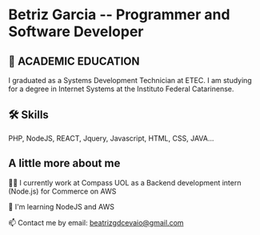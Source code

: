 

# Betriz Garcia -- Programmer and Software Developer
## 🧠 ACADEMIC EDUCATION

I graduated as a Systems Development Technician at ETEC.
I am studying for a degree in Internet Systems at the Instituto Federal Catarinense.

## 🛠 Skills
PHP, NodeJS, REACT, Jquery, Javascript, HTML, CSS, JAVA...

## A little more about me
👩‍💻 I currently work at Compass UOL as a Backend development intern (Node.js) for Commerce on AWS

🧠 I'm learning NodeJS and AWS

📫 Contact me by email: beatrizgdcevaio@gmail.com


